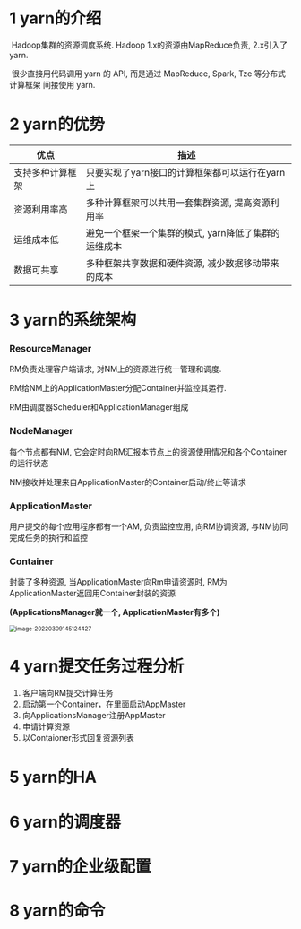 # 1 yarn的介绍

​		Hadoop集群的资源调度系统. Hadoop 1.x的资源由MapReduce负责, 2.x引入了yarn.

​		很少直接用代码调用 yarn 的 API, 而是通过 MapReduce, Spark, Tze 等分布式计算框架 间接使用 yarn.

# 2 yarn的优势

| 优点             | 描述                                                 |
| ---------------- | ---------------------------------------------------- |
| 支持多种计算框架 | 只要实现了yarn接口的计算框架都可以运行在yarn上       |
| 资源利用率高     | 多种计算框架可以共用一套集群资源, 提高资源利用率     |
| 运维成本低       | 避免一个框架一个集群的模式, yarn降低了集群的运维成本 |
| 数据可共享       | 多种框架共享数据和硬件资源, 减少数据移动带来的成本   |

# 3 yarn的系统架构

### ResourceManager

RM负责处理客户端请求, 对NM上的资源进行统一管理和调度. 

RM给NM上的ApplicationMaster分配Container并监控其运行.

RM由调度器Scheduler和ApplicationManager组成

### NodeManager

每个节点都有NM, 它会定时向RM汇报本节点上的资源使用情况和各个Container的运行状态

NM接收并处理来自ApplicationMaster的Container启动/终止等请求

### ApplicationMaster

用户提交的每个应用程序都有一个AM, 负责监控应用, 向RM协调资源, 与NM协同完成任务的执行和监控

### Container

封装了多种资源, 当ApplicationMaster向Rm申请资源时, RM为ApplicationMaster返回用Container封装的资源

**(ApplicationsManager就一个, ApplicationMaster有多个)**

<img src="C:\Users\sgy11\AppData\Roaming\Typora\typora-user-images\image-20220309145124427.png" alt="image-20220309145124427" style="zoom: 72%;" />

# 4 yarn提交任务过程分析

1. 客户端向RM提交计算任务
2. 启动第一个Container，在里面启动AppMaster
3. 向ApplicationsManager注册AppMaster
4. 申请计算资源
5. 以Contaioner形式回复资源列表

# 5 yarn的HA

# 6 yarn的调度器

# 7 yarn的企业级配置

# 8 yarn的命令

